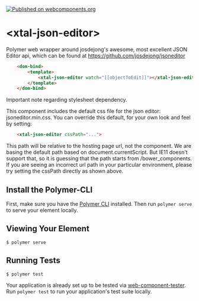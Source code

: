 [![Published on webcomponents.org](https://img.shields.io/badge/webcomponents.org-published-blue.svg)](https://www.webcomponents.org/element/bahrus/xtal-json-editor)

# \<xtal-json-editor\>

Polymer web wrapper around josdejong&#39;s awesome, most excellent JSON Editor api, which can be found at  https://github.com/josdejong/jsoneditor

<!--
```
<custom-element-demo>
  <template>
    <link rel="import" href="xtal-json-editor-sync.html">
    <link rel="import" href="../polymer/lib/elements/dom-bind.html">
    <dom-bind>
        <template>
            <xtal-json-editor watch="[[objectToEdit]]"></xtal-json-editor>
            <br>
              Edited Value: 
              <code>[[myEditedResult]]</code>
            </template>
        </template>
    </dom-bind>
    <script>
        document.querySelector('dom-bind').objectToEdit = {
          hello: 'world'
        };
      </script>
  </template>
</custom-element-demo>
```
-->
```html
    <dom-bind>
        <template>
            <xtal-json-editor watch="[[objectToEdit]]"></xtal-json-editor>
        </template>
    </dom-bind>
```

Important note regarding stylesheet dependency.

This component includes the default css file for the json editor:  jsoneditor.min.css.  You can override this default, for your own look and feel by setting:

```html
    <xtal-json-editor cssPath="...">
```

This path will be relative to the hosting page url, not the component.  We are basing the default path based on document.currentScript.  But IE11 doesn't support that, so it is guessing that the path starts from /bower_components.  If you are seeing an incorrect url path in your particular environment, please try setting the cssPath directly as shown above. 

## Install the Polymer-CLI

First, make sure you have the [Polymer CLI](https://www.npmjs.com/package/polymer-cli) installed. Then run `polymer serve` to serve your element locally.

## Viewing Your Element

```
$ polymer serve
```

## Running Tests

```
$ polymer test
```

Your application is already set up to be tested via [web-component-tester](https://github.com/Polymer/web-component-tester). Run `polymer test` to run your application's test suite locally.
